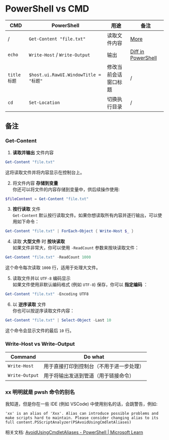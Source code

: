 # PowerShell vs CMD

| CMD | PowerShell | 用途 | 备注 |
|-----|-----|-----|-----|
| / | `Get-Content "file.txt"` | 读取文件内容 | [More](#Get-Content) |
| `echo` | `Write-Host` / `Write-Output` | 输出 | [Diff in PowerShell](#write-host-vs-write-output) |
| `title 标题` | `$host.ui.RawUI.WindowTitle = "标题"` | 修改当前会话窗口标题 | / |
| `cd` | `Set-Location` | 切换执行目录 | / |

## 备注
### Get-Content
1. **读取并输出** 文件内容  

```powershell
Get-Content "file.txt"
```
这将读取文件并将内容显示在控制台上。  

2. 将文件内容 **存储到变量**  
你还可以将文件的内容存储到变量中，供后续操作使用:  

```powershell
$fileContent = Get-Content "file.txt"
```

3. **按行读取** 文件  
`Get-Content` 默认按行读取文件。如果你想读取所有内容并逐行输出，可以使用如下命令：  

```powershell
Get-Content "file.txt" | ForEach-Object { Write-Host $_ }
```

4. 读取 **大型文件** 时 **按块读取**  
如果文件非常大，你可以使用 `-ReadCount` 参数来按块读取文件：  

```powershell
Get-Content "file.txt" -ReadCount 1000
```

这个命令每次读取 `1000` 行，适用于处理大文件。  

5. 读取文件并以 `UTF-8` 编码显示  
如果文件使用非默认编码格式 (例如 `UTF-8`) 保存，你可以 **指定编码** ：  

```powershell
Get-Content "file.txt" -Encoding UTF8
```

6. 以 **逆序读取** 文件  
你也可以按逆序读取文件内容：  

```powershell
Get-Content "file.txt" | Select-Object -Last 10
```

这个命令会显示文件的最后 `10` 行。  

### Write-Host vs Write-Output

| Command | Do what |
|-----|-----|
| `Write-Host` | 用于直接打印到控制台（不用于进一步处理） |
| `Write-Output` | 用于将输出发送到管道（用于链接命令） |

### xx 明明就是 pwsh 命令的别名
我知道，但是你在一些 IDE (例如 VSCode) 中使用别名的话，会跳警告，例如:  
```warning
'xx' is an alias of 'Xxx'. Alias can introduce possible problems and make scripts hard to maintain. Please consider changing alias to its full content.PSScriptAnalyzer(PSAvoidUsingCmdletAliases)
```
相关文档: [AvoidUsingCmdletAliases - PowerShell | Microsoft Learn](https://learn.microsoft.com/zh-cn/powershell/utility-modules/psscriptanalyzer/rules/avoidusingcmdletaliases?view=ps-modules)
